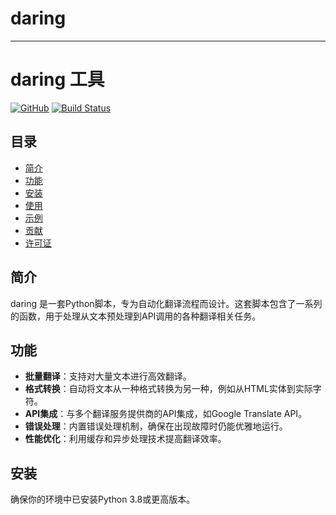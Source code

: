 # daring
---
# daring 工具

[![GitHub](https://img.shields.io/github/license/mashape/apistatus.svg)](LICENSE)
[![Build Status](https://gitee.com/mingSoft/MCMS/badge/star.svg?theme=dark)](https://gitee.com/Raodi/daring)

## 目录

- [简介](#简介)
- [功能](#功能)
- [安装](#安装)
- [使用](#使用)
- [示例](#示例)
- [贡献](#贡献)
- [许可证](#许可证)

## 简介

daring 是一套Python脚本，专为自动化翻译流程而设计。这套脚本包含了一系列的函数，用于处理从文本预处理到API调用的各种翻译相关任务。

## 功能

- **批量翻译**：支持对大量文本进行高效翻译。
- **格式转换**：自动将文本从一种格式转换为另一种，例如从HTML实体到实际字符。
- **API集成**：与多个翻译服务提供商的API集成，如Google Translate API。
- **错误处理**：内置错误处理机制，确保在出现故障时仍能优雅地运行。
- **性能优化**：利用缓存和异步处理技术提高翻译效率。

## 安装

确保你的环境中已安装Python 3.8或更高版本。




